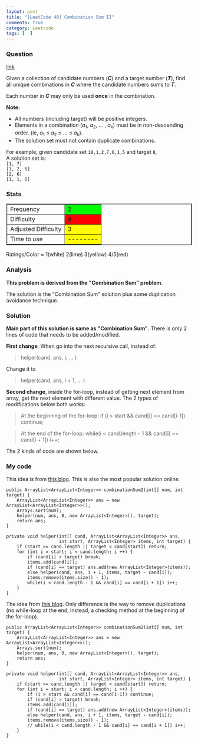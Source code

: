 ```yaml
---
layout: post
title: "[LeetCode 40] Combination Sum II"
comments: true
category: Leetcode
tags: [  ]
---
```



### Question 
[link](http://oj.leetcode.com/problems/combination-sum-ii/)

<div class="question-content">
            <p></p><p>
Given a collection of candidate numbers (<b><i>C</i></b>) and a target number (<b><i>T</i></b>), find all unique combinations in <b><i>C</i></b> where the candidate numbers sums to <b><i>T</i></b>.
</p>

<p>Each number in <b><i>C</i></b> may only be used <b>once</b> in the combination.
</p>
<p><b>Note:</b><br>
</p><ul>
<li>All numbers (including target) will be positive integers.</li>
<li>Elements in a combination (<i>a</i><sub>1</sub>, <i>a</i><sub>2</sub>, … , <i>a</i><sub>k</sub>) must be in non-descending order. (ie, <i>a</i><sub>1</sub> ≤ <i>a</i><sub>2</sub> ≤ … ≤ <i>a</i><sub>k</sub>).</li>
<li>The solution set must not contain duplicate combinations.</li>
</ul>
<p></p>

<p>
For example, given candidate set <code>10,1,2,7,6,1,5</code> and target <code>8</code>, <br>
A solution set is: <br>
<code>[1, 7]</code> <br>
<code>[1, 2, 5]</code> <br>
<code>[2, 6]</code> <br>
<code>[1, 1, 6]</code> <br>
</p><p></p>
          </div>

### Stats
<table border="2">
	<tr>
		<td>Frequency</td>
		<td bgcolor="lime">2</td>
	</tr>
	<tr>
		<td>Difficulty</td>
		<td bgcolor="red">4</td>
	</tr>
	<tr>
		<td>Adjusted Difficulty</td>
		<td bgcolor="yellow">3</td>
	</tr>
	<tr>
		<td>Time to use</td>
		<td bgcolor="yellow">--------</td>
	</tr>
</table>

Ratings/Color = 1(white) 2(lime) 3(yellow) 4/5(red)

### Analysis

__This problem is derived from the "Combination Sum" problem__. 

The solution is the "Combination Sum" solution plus some duplication avoidance technique. 

### Solution

__Main part of this solution is same as "Combination Sum"__. There is only 2 lines of code that needs to be added/modified. 

__First change__, When go into the next recursive call, instead of: 

> helper(cand, ans, i, ... )

Change it to 

> helper(cand, ans, i + 1, ... )

__Second change__, inside the for-loop, instead of getting next element from array, get the next element with different value. The 2 types of modifications below both works: 

> At the beginning of the for-loop: if (i > start && cand\[i\] == cand\[i-1\]) continue;

> At the end of the for-loop: while(i < cand.length - 1 && cand\[i\] == cand\[i + 1\]) i++;

The 2 kinds of code are shown below. 

### My code 

This idea is from [this blog](http://fisherlei.blogspot.sg/2013/01/leetcode-combination-sum-ii-solution.html). This is also the most popular solution online. 


    public ArrayList<ArrayList<Integer>> combinationSum2(int[] num, int target) {
        ArrayList<ArrayList<Integer>> ans = new ArrayList<ArrayList<Integer>>();
        Arrays.sort(num);
        helper(num, ans, 0, new ArrayList<Integer>(), target);
        return ans;
    }

    private void helper(int[] cand, ArrayList<ArrayList<Integer>> ans, 
                        int start, ArrayList<Integer> items, int target) {
        if (start >= cand.length || target < cand[start]) return;
        for (int i = start; i < cand.length; i ++) {
            if (cand[i] > target) break;
            items.add(cand[i]);
            if (cand[i] == target) ans.add(new ArrayList<Integer>(items));
            else helper(cand, ans, i + 1, items, target - cand[i]);
            items.remove(items.size() - 1);
            while(i < cand.length - 1 && cand[i] == cand[i + 1]) i++;
        }
    }


The idea from [this blog](http://blog.csdn.net/linhuanmars/article/details/20829099). Only difference is the way to remove duplications (no while-loop at the end, instead, a checking method at the beginning of the for-loop).


    public ArrayList<ArrayList<Integer>> combinationSum2(int[] num, int target) {
        ArrayList<ArrayList<Integer>> ans = new ArrayList<ArrayList<Integer>>();
        Arrays.sort(num);
        helper(num, ans, 0, new ArrayList<Integer>(), target);
        return ans;
    }

    private void helper(int[] cand, ArrayList<ArrayList<Integer>> ans, 
                        int start, ArrayList<Integer> items, int target) {
        if (start >= cand.length || target < cand[start]) return;
        for (int i = start; i < cand.length; i ++) {
            if (i > start && cand[i] == cand[i-1]) continue;
            if (cand[i] > target) break;
            items.add(cand[i]);
            if (cand[i] == target) ans.add(new ArrayList<Integer>(items));
            else helper(cand, ans, i + 1, items, target - cand[i]);
            items.remove(items.size() - 1);
            // while(i < cand.length - 1 && cand[i] == cand[i + 1]) i++;
        }
    }

